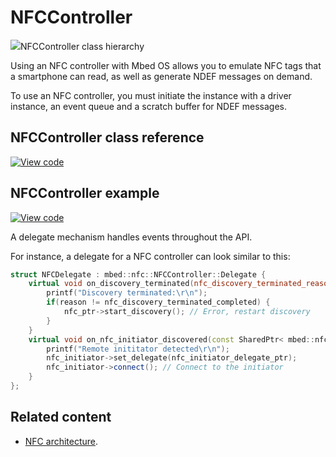 # NFCController

<span class="images">![](https://os.mbed.com/docs/mbed-os/v6.7/mbed-os-api-doxy/classmbed_1_1nfc_1_1_n_f_c_controller.png)<span>NFCController class hierarchy</span></span>

Using an NFC controller with Mbed OS allows you to emulate NFC tags that a smartphone can read, as well as generate NDEF messages on demand.

To use an NFC controller, you must initiate the instance with a driver instance, an event queue and a scratch buffer for NDEF messages.

## NFCController class reference

[![View code](https://www.mbed.com/embed/?type=library)](https://os.mbed.com/docs/mbed-os/v6.7/mbed-os-api-doxy/classmbed_1_1nfc_1_1_n_f_c_controller.html)

## NFCController example

[![View code](https://www.mbed.com/embed/?url=https://github.com/ARMmbed/mbed-os-snippet-NFCController/tree/v6.7)](https://github.com/ARMmbed/mbed-os-snippet-NFCController/blob/v6.7/main.cpp)

A delegate mechanism handles events throughout the API.

For instance, a delegate for a NFC controller can look similar to this:

```cpp TODO
struct NFCDelegate : mbed::nfc::NFCController::Delegate {
    virtual void on_discovery_terminated(nfc_discovery_terminated_reason_t reason) {
        printf("Discovery terminated:\r\n");
        if(reason != nfc_discovery_terminated_completed) {
            nfc_ptr->start_discovery(); // Error, restart discovery
        }
    }
    virtual void on_nfc_initiator_discovered(const SharedPtr< mbed::nfc::NFCRemoteInitiator> &nfc_initiator) {
        printf("Remote inititator detected\r\n");
        nfc_initiator->set_delegate(nfc_initiator_delegate_ptr);
        nfc_initiator->connect(); // Connect to the initiator
    }
};
```

## Related content

- [NFC architecture](../apis/nfc-technology.html).
